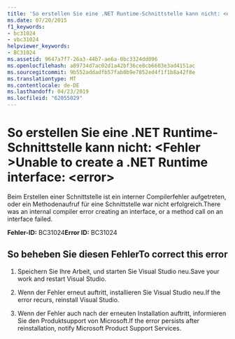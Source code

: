 ```yaml
---
title: 'So erstellen Sie eine .NET Runtime-Schnittstelle kann nicht: <error>'
ms.date: 07/20/2015
f1_keywords:
- bc31024
- vbc31024
helpviewer_keywords:
- BC31024
ms.assetid: 9647a7f7-26a3-44b7-ae6a-0bc3324dd096
ms.openlocfilehash: a89734d7ac02d1a42bf36ce8cb6603e3ad4151ac
ms.sourcegitcommit: 9b552addadfb57fab0b9e7852ed4f1f1b8a42f8e
ms.translationtype: MT
ms.contentlocale: de-DE
ms.lasthandoff: 04/23/2019
ms.locfileid: "62055029"
---
```

# <a name="unable-to-create-a-net-runtime-interface-error"></a><span data-ttu-id="6198e-102">So erstellen Sie eine .NET Runtime-Schnittstelle kann nicht: \<Fehler ></span><span class="sxs-lookup"><span data-stu-id="6198e-102">Unable to create a .NET Runtime interface: \<error></span></span>
<span data-ttu-id="6198e-103">Beim Erstellen einer Schnittstelle ist ein interner Compilerfehler aufgetreten, oder ein Methodenaufruf für eine Schnittstelle war nicht erfolgreich.</span><span class="sxs-lookup"><span data-stu-id="6198e-103">There was an internal compiler error creating an interface, or a method call on an interface failed.</span></span>  
  
 <span data-ttu-id="6198e-104">**Fehler-ID:** BC31024</span><span class="sxs-lookup"><span data-stu-id="6198e-104">**Error ID:** BC31024</span></span>  
  
## <a name="to-correct-this-error"></a><span data-ttu-id="6198e-105">So beheben Sie diesen Fehler</span><span class="sxs-lookup"><span data-stu-id="6198e-105">To correct this error</span></span>  
  
1. <span data-ttu-id="6198e-106">Speichern Sie Ihre Arbeit, und starten Sie Visual Studio neu.</span><span class="sxs-lookup"><span data-stu-id="6198e-106">Save your work and restart Visual Studio.</span></span>  
  
2. <span data-ttu-id="6198e-107">Wenn der Fehler erneut auftritt, installieren Sie Visual Studio neu.</span><span class="sxs-lookup"><span data-stu-id="6198e-107">If the error recurs, reinstall Visual Studio.</span></span>  
  
3. <span data-ttu-id="6198e-108">Wenn der Fehler auch nach der erneuten Installation auftritt, informieren Sie den Produktsupport von Microsoft.</span><span class="sxs-lookup"><span data-stu-id="6198e-108">If the error persists after reinstallation, notify Microsoft Product Support Services.</span></span>  
